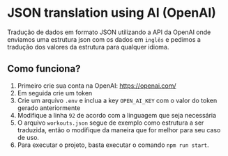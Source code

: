 # JSON translation using AI (OpenAI)

Tradução de dados em formato JSON utilizando a API da OpenAI onde enviamos uma estrutura json com os dados em `inglês` e pedimos a tradução dos valores da estrutura para qualquer idioma.

## Como funciona?

1. Primeiro crie sua conta na OpenAI: https://openai.com/
1. Em seguida crie um token
1. Crie um arquivo `.env` e inclua a key `OPEN_AI_KEY` com o valor do token gerado anteriormente
1. Modifique a linha `92` de acordo com a linguagem que seja necessária
1. O arquivo `workouts.json` segue de exemplo como estrutura a ser traduzida, então o modifique da maneira que for melhor para seu caso de uso.
1. Para executar o projeto, basta executar o comando `npm run start`.
